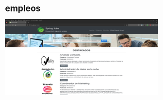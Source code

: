 # empleos
<img src="https://raw.githubusercontent.com/FDXDesarrollos/empleos/main/spring_jobs.png" />
